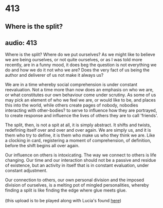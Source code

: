 # 413
## Where is the split? 
audio: 413
---

Where is the split? Where do we put ourselves? As we might like to believe we are being ourselves, or not quite ourselves, or as I was told more recently, are in a funny mood, it does beg the question is not everything we do and how we do it not who we are? Does the very fact of us being the author and deliverer of us not make it always us?

We are in a time whereby social comprehension is under constant reevaluation. Not a time more than now does an emphasis on who we are, or what constitutes our own behaviour come under scrutiny. As some of us may pick an element of who we feel we are, or would like to be, and places this into the world, while others create pages of nobody, nobodies interacting with other-bodies? to serve to influence how they are portrayed, to create response and influence the lives of others they are to call 'friends'.

The split, then, is not a spit at all, it is simply abstract. It shifts and twists, redefining itself over and over and over again. We are simply us, and it is them who try to define, it is them who make us who they think we are. Like a clocking in card, registering a moment of comprehension, of definition, before the shift begins all over again.

Our influence on others is intoxicating. The way we connect to others is life changing. Our time and our interaction should not be a passive and residue of existence, but an activity in itself that is in constant evaluation, under constant adjustment.

Our connection to others, our own personal division and the imposed division of ourselves, is a melting pot of mingled personalities, whereby finding a split is like finding the edge where glue meets glue.
<br /><br />
(this upload is to be played along with Lucia's found <a href="http://smallmimosa.wordpress.com/2013/03/21/a-small-sweet-odd-couple/" target="_blank">here</a>)

